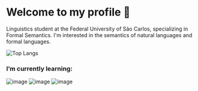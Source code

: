 # Welcome to my profile 🐝

Linguistics student at the Federal University of São Carlos, specializing in Formal Semantics. I'm interested in the semantics of natural languages and formal languages.

![Top Langs](https://github-readme-stats.vercel.app/api/top-langs/?username=Lisanju&theme=tokyonight)

### I’m currently learning:
![image](https://img.shields.io/badge/C%23-239120?style=for-the-badge&logo=c-sharp&logoColor=white) ![image](https://img.shields.io/badge/R-276DC3?style=for-the-badge&logo=r&logoColor=white) ![image](https://img.shields.io/badge/Lua-2C2D72?style=for-the-badge&logo=lua&logoColor=white)
